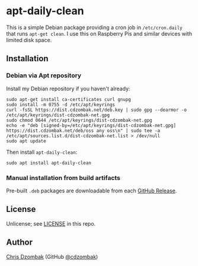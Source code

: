 # apt-daily-clean

This is a simple Debian package providing a cron job in `/etc/cron.daily` that runs `apt-get clean`. I use this on Raspberry Pis and similar devices with limited disk space.

## Installation

### Debian via Apt repository

Install my Debian repository if you haven't already:

```shell
sudo apt-get install ca-certificates curl gnupg
sudo install -m 0755 -d /etc/apt/keyrings
curl -fsSL https://dist.cdzombak.net/deb.key | sudo gpg --dearmor -o /etc/apt/keyrings/dist-cdzombak-net.gpg
sudo chmod 0644 /etc/apt/keyrings/dist-cdzombak-net.gpg
echo -e "deb [signed-by=/etc/apt/keyrings/dist-cdzombak-net.gpg] https://dist.cdzombak.net/deb/oss any oss\n" | sudo tee -a /etc/apt/sources.list.d/dist-cdzombak-net.list > /dev/null
sudo apt update
```

Then install `apt-daily-clean`:

```shell
sudo apt install apt-daily-clean
```

### Manual installation from build artifacts

Pre-built `.deb` packages are downloadable from each [GitHub Release](https://github.com/cdzombak/apt-daily-clean/releases).

## License

Unlicense; see [LICENSE](https://github.com/cdzombak/apt-daily-clean/blob/main/UNLICENSE) in this repo.

## Author

[Chris Dzombak](https://www.dzombak.com) (GitHub [@cdzombak](https://github.com/cdzombak))
